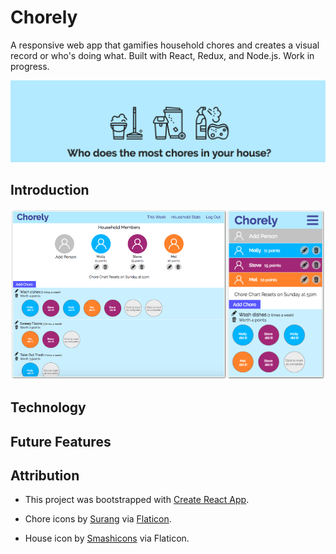 # Chorely

A responsive web app that gamifies household chores and creates a visual record or who's doing what. Built with React, Redux, and Node.js. Work in progress.

![header banner with icons represent household chores and the text "Who does the most chores in your house?"](screenshots/header.png)

## Introduction

![Desktop and mobile view of app](screenshots/app-views.png)

## Technology

## Future Features

## Attribution

* This project was bootstrapped with [Create React App](https://github.com/facebookincubator/create-react-app).

* Chore icons by [Surang](https://www.flaticon.com/authors/surang) via [Flaticon](https://www.flaticon.com/).

* House icon by [Smashicons](https://www.flaticon.com/authors/smashicons) via Flaticon.
